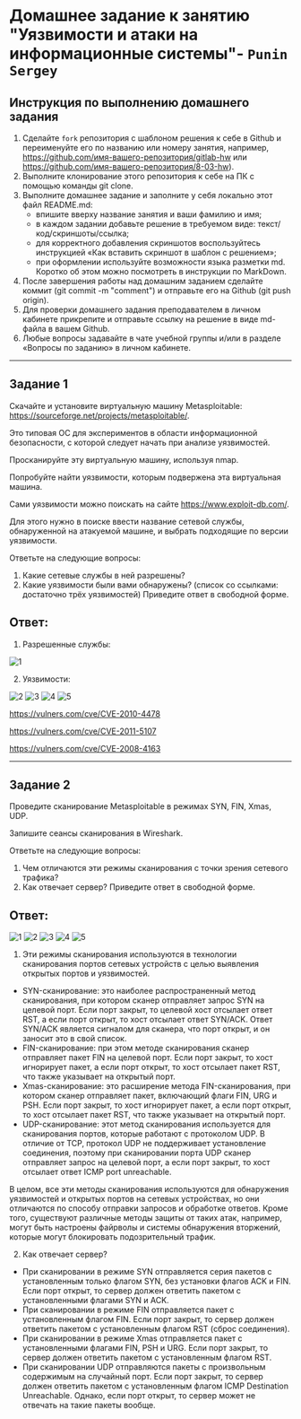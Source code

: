 # Домашнее задание к занятию "Уязвимости и атаки на информационные системы"- `Punin Sergey`

## Инструкция по выполнению домашнего задания
1. Сделайте `fork` репозитория c шаблоном решения к себе в Github и переименуйте его по названию или номеру занятия, например, https://github.com/имя-вашего-репозитория/gitlab-hw или https://github.com/имя-вашего-репозитория/8-03-hw).
2. Выполните клонирование этого репозитория к себе на ПК с помощью команды git clone.
3. Выполните домашнее задание и заполните у себя локально этот файл README.md:
   - впишите вверху название занятия и ваши фамилию и имя;
   - в каждом задании добавьте решение в требуемом виде: текст/код/скриншоты/ссылка;
   - для корректного добавления скриншотов воспользуйтесь инструкцией «Как вставить скриншот в шаблон с решением»;
   - при оформлении используйте возможности языка разметки md. Коротко об этом можно посмотреть в инструкции по MarkDown.
4. После завершения работы над домашним заданием сделайте коммит (git commit -m "comment") и отправьте его на Github (git push origin).
5. Для проверки домашнего задания преподавателем в личном кабинете прикрепите и отправьте ссылку на решение в виде md-файла в вашем Github.
6. Любые вопросы задавайте в чате учебной группы и/или в разделе «Вопросы по заданию» в личном кабинете.

---

## Задание 1
Скачайте и установите виртуальную машину Metasploitable: https://sourceforge.net/projects/metasploitable/.

Это типовая ОС для экспериментов в области информационной безопасности, с которой следует начать при анализе уязвимостей.

Просканируйте эту виртуальную машину, используя nmap.

Попробуйте найти уязвимости, которым подвержена эта виртуальная машина.

Сами уязвимости можно поискать на сайте https://www.exploit-db.com/.

Для этого нужно в поиске ввести название сетевой службы, обнаруженной на атакуемой машине, и выбрать подходящие по версии уязвимости.

Ответьте на следующие вопросы:

1. Какие сетевые службы в ней разрешены?
2. Какие уязвимости были вами обнаружены? (список со ссылками: достаточно трёх уязвимостей)
Приведите ответ в свободной форме.

## Ответ:
1. Разрешенные службы:

![1](https://github.com/Sawyer086/13_01/blob/main/DZ/1/1.jpg)

2. Уязвимости:

![2](https://github.com/Sawyer086/13_01/blob/main/DZ/1/2.jpg)
![3](https://github.com/Sawyer086/13_01/blob/main/DZ/1/3.jpg)
![4](https://github.com/Sawyer086/13_01/blob/main/DZ/1/4.jpg)
![5](https://github.com/Sawyer086/13_01/blob/main/DZ/1/5.jpg)

https://vulners.com/cve/CVE-2010-4478

https://vulners.com/cve/CVE-2011-5107

https://vulners.com/cve/CVE-2008-4163

---

## Задание 2
Проведите сканирование Metasploitable в режимах SYN, FIN, Xmas, UDP.

Запишите сеансы сканирования в Wireshark.

Ответьте на следующие вопросы:

1. Чем отличаются эти режимы сканирования с точки зрения сетевого трафика?
2. Как отвечает сервер?
Приведите ответ в свободной форме.

## Ответ:
![1](https://github.com/Sawyer086/13_01/blob/main/DZ/2/2.1.jpg)
![2](https://github.com/Sawyer086/13_01/blob/main/DZ/2/2.2.jpg)
![3](https://github.com/Sawyer086/13_01/blob/main/DZ/2/2.3.jpg)
![4](https://github.com/Sawyer086/13_01/blob/main/DZ/2/2.4.jpg)
![5](https://github.com/Sawyer086/13_01/blob/main/DZ/2/2.5.jpg)


1. Эти режимы сканирования используются в технологии сканирования портов сетевых устройств с целью выявления открытых портов и уязвимостей.

- SYN-сканирование: это наиболее распространенный метод сканирования, при котором сканер отправляет запрос SYN на целевой порт. Если порт закрыт, то целевой хост отсылает ответ RST, а если порт открыт, то хост отсылает ответ SYN/ACK. Ответ SYN/ACK является сигналом для сканера, что порт открыт, и он заносит это в свой список.
- FIN-сканирование: при этом методе сканирования сканер отправляет пакет FIN на целевой порт. Если порт закрыт, то хост игнорирует пакет, а если порт открыт, то хост отсылает пакет RST, что также указывает на открытый порт.
- Xmas-сканирование: это расширение метода FIN-сканирования, при котором сканер отправляет пакет, включающий флаги FIN, URG и PSH. Если порт закрыт, то хост игнорирует пакет, а если порт открыт, то хост отсылает пакет RST, что также указывает на открытый порт.
- UDP-сканирование: этот метод сканирования используется для сканирования портов, которые работают с протоколом UDP. В отличие от TCP, протокол UDP не поддерживает установление соединения, поэтому при сканировании порта UDP сканер отправляет запрос на целевой порт, а если порт закрыт, то хост отсылает ответ ICMP port unreachable.

В целом, все эти методы сканирования используются для обнаружения уязвимостей и открытых портов на сетевых устройствах, но они отличаются по способу отправки запросов и обработке ответов. Кроме того, существуют различные методы защиты от таких атак, например, могут быть настроены файрволы и системы обнаружения вторжений, которые могут блокировать подозрительный трафик.

2. Как отвечает сервер?

- При сканировании в режиме SYN отправляется серия пакетов с установленным только флагом SYN, без установки флагов ACK и FIN. Если порт открыт, то сервер должен ответить пакетом с установленными флагами SYN и ACK.
- При сканировании в режиме FIN отправляется пакет с установленным флагом FIN. Если порт закрыт, то сервер должен ответить пакетом с установленным флагом RST (сброс соединения).
- При сканировании в режиме Xmas отправляется пакет с установленными флагами FIN, PSH и URG. Если порт закрыт, то сервер должен ответить пакетом с установленным флагом RST.
- При сканировании UDP отправляются пакеты с произвольным содержимым на случайный порт. Если порт закрыт, то сервер должен ответить пакетом с установленным флагом ICMP Destination Unreachable. Однако, если порт открыт, то сервер может не отвечать на такие пакеты вообще.

